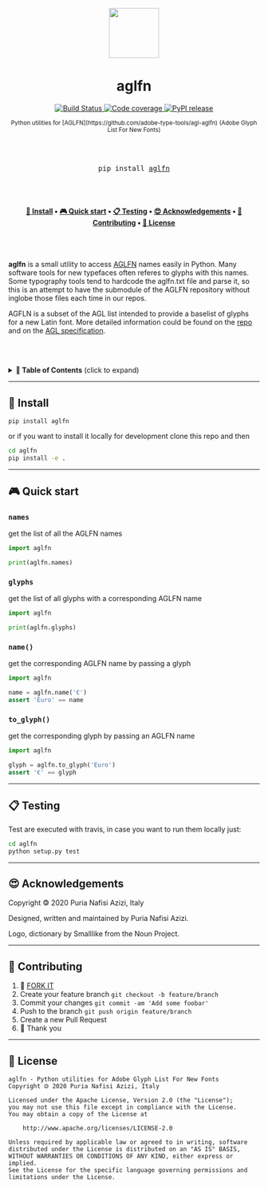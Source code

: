 <p align="center">
  <img src="https://raw.githubusercontent.com/puria/aglfn/master/assets/noun_dictionary_2407204.svg?sanitize=true" width="100" height="100">
</p>

<h1 align="center">aglfn</h1>

<p align="center">
  <a href="https://travis-ci.org/puria/aglfn">
    <img src="https://travis-ci.org/puria/aglfn.svg?branch=master" alt="Build Status">
  </a>
  <a href="https://codecov.io/gh/puria/aglfn">
    <img src="https://codecov.io/gh/puria/aglfn/branch/master/graph/badge.svg" alt="Code coverage"/>
  </a>
  <a href="https://pypi.org/project/aglfn/">
    <img alt="PyPI release" src="https://img.shields.io/pypi/v/aglfn.svg" alt="Latest release">
  </a>
</p>

<div align="center"><sub> Python utilities for [AGLFN](https://github.com/adobe-type-tools/agl-aglfn) (Adobe Glyph List For New Fonts)</sub></div>

<br><br>

<div align="center">
  <pre>pip install <a href="http://pypi.org/project/aglfn">aglfn</a></pre>
</div>

<br><br>


<h4 align="center">
  <a href="#-install">💾 Install</a>
  <span> • </span>
  <a href="#-quick-start">🎮 Quick start</a>
  <span> • </span>
  <a href="#-testing">📋 Testing</a>
  <span> • </span>
  <a href="#-acknowledgements">😍 Acknowledgements</a>
  <span> • </span>
  <a href="#-contributing">👤 Contributing</a>
  <span> • </span>
  <a href="#-license">💼 License</a>
</h4>

<br><br>

**aglfn** is a small utility to access [AGLFN](https://github.com/adobe-type-tools/agl-aglfn) names easily in Python.
Many software tools for new typefaces often referes to glyphs with this names.
Some typography tools tend to hardcode the aglfn.txt file and parse it, so this
is an attempt to have the submodule of the AGLFN repository without inglobe
those files each time in our repos.

AGFLN is a subset of the AGL list intended to provide a baselist of glyphs for a
new Latin font. More detailed information could be found on the 
[repo](https://github.com/adobe-type-tools/agl-aglfn) and on the 
[AGL specification](https://github.com/adobe-type-tools/agl-specification).

<br><br>

<details>
 <summary><strong>🚩 Table of Contents</strong> (click to expand)</summary>

* [Install](#-install)
* [Quick start](#-quick-start)
* [Testing](#-testing)
* [Acknowledgements](#-acknowledgements)
* [Contributing](#-contributing)
* [License](#-license)
</details>

***
## 💾 Install
```pip install aglfn```

or if you want to install it locally for development clone this repo and then

```bash
cd aglfn
pip install -e .
```

***
## 🎮 Quick start

### `names`
get the list of all the AGLFN names

```python
import aglfn

print(aglfn.names)
```

### `glyphs`
get the list of all glyphs with a corresponding AGLFN name
```python
import aglfn

print(aglfn.glyphs)
```

### `name()`
get the corresponding AGLFN name by passing a glyph
```python
import aglfn

name = aglfn.name('€')
assert 'Euro' == name
```

### `to_glyph()`
get the corresponding glyph by passing an AGLFN name
```python
import aglfn

glyph = aglfn.to_glyph('Euro')
assert '€' == glyph
```

***

## 📋 Testing

Test are executed with travis, in case you want to run them locally just:

```bash
cd aglfn
python setup.py test
```

***
## 😍 Acknowledgements

Copyright 🄯 2020 Puria Nafisi Azizi, Italy

Designed, written and maintained by Puria Nafisi Azizi.

Logo, dictionary by Smalllike from the Noun Project.


***
## 👤 Contributing

1.  🔀 [FORK IT](../../fork)
2.  Create your feature branch `git checkout -b feature/branch`
3.  Commit your changes `git commit -am 'Add some foobar'`
4.  Push to the branch `git push origin feature/branch`
5.  Create a new Pull Request
6.  🙏 Thank you


***
## 💼 License
    aglfn - Python utilities for Adobe Glyph List For New Fonts
    Copyright 🄯 2020 Puria Nafisi Azizi, Italy

    Licensed under the Apache License, Version 2.0 (the "License");
    you may not use this file except in compliance with the License.
    You may obtain a copy of the License at

        http://www.apache.org/licenses/LICENSE-2.0

    Unless required by applicable law or agreed to in writing, software
    distributed under the License is distributed on an "AS IS" BASIS,
    WITHOUT WARRANTIES OR CONDITIONS OF ANY KIND, either express or implied.
    See the License for the specific language governing permissions and
    limitations under the License.

